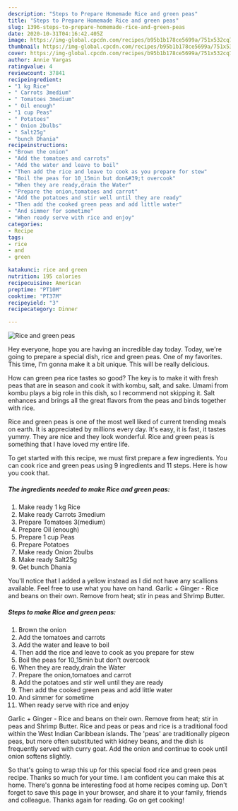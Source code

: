 ```yaml
---
description: "Steps to Prepare Homemade Rice and green peas"
title: "Steps to Prepare Homemade Rice and green peas"
slug: 1396-steps-to-prepare-homemade-rice-and-green-peas
date: 2020-10-31T04:16:42.405Z
image: https://img-global.cpcdn.com/recipes/b95b1b178ce5699a/751x532cq70/rice-and-green-peas-recipe-main-photo.jpg
thumbnail: https://img-global.cpcdn.com/recipes/b95b1b178ce5699a/751x532cq70/rice-and-green-peas-recipe-main-photo.jpg
cover: https://img-global.cpcdn.com/recipes/b95b1b178ce5699a/751x532cq70/rice-and-green-peas-recipe-main-photo.jpg
author: Annie Vargas
ratingvalue: 4
reviewcount: 37841
recipeingredient:
- "1 kg Rice"
- " Carrots 3medium"
- " Tomatoes 3medium"
- " Oil enough"
- "1 cup Peas"
- " Potatoes"
- " Onion 2bulbs"
- " Salt25g"
- "bunch Dhania"
recipeinstructions:
- "Brown the onion"
- "Add the tomatoes and carrots"
- "Add the water and leave to boil"
- "Then add the rice and leave to cook as you prepare for stew"
- "Boil the peas for 10_15min but don&#39;t overcook"
- "When they are ready,drain the Water"
- "Prepare the onion,tomatoes and carrot"
- "Add the potatoes and stir well until they are ready"
- "Then add the cooked green peas and add little water"
- "And simmer for sometime"
- "When ready serve with rice and enjoy"
categories:
- Recipe
tags:
- rice
- and
- green

katakunci: rice and green 
nutrition: 195 calories
recipecuisine: American
preptime: "PT10M"
cooktime: "PT37M"
recipeyield: "3"
recipecategory: Dinner

---
```



![Rice and green peas](https://img-global.cpcdn.com/recipes/b95b1b178ce5699a/751x532cq70/rice-and-green-peas-recipe-main-photo.jpg)

Hey everyone, hope you are having an incredible day today. Today, we're going to prepare a special dish, rice and green peas. One of my favorites. This time, I'm gonna make it a bit unique. This will be really delicious.

How can green pea rice tastes so good? The key is to make it with fresh peas that are in season and cook it with kombu, salt, and sake. Umami from kombu plays a big role in this dish, so I recommend not skipping it. Salt enhances and brings all the great flavors from the peas and binds together with rice.

Rice and green peas is one of the most well liked of current trending meals on earth. It is appreciated by millions every day. It's easy, it is fast, it tastes yummy. They are nice and they look wonderful. Rice and green peas is something that I have loved my entire life.


To get started with this recipe, we must first prepare a few ingredients. You can cook rice and green peas using 9 ingredients and 11 steps. Here is how you cook that.

<!--inarticleads1-->

##### The ingredients needed to make Rice and green peas:

1. Make ready 1 kg Rice
1. Make ready  Carrots 3medium
1. Prepare  Tomatoes 3(medium)
1. Prepare  Oil (enough)
1. Prepare 1 cup Peas
1. Prepare  Potatoes
1. Make ready  Onion 2bulbs
1. Make ready  Salt25g
1. Get bunch Dhania


You&#39;ll notice that I added a yellow instead as I did not have any scallions available. Feel free to use what you have on hand. Garlic + Ginger - Rice and beans on their own. Remove from heat; stir in peas and Shrimp Butter. 

<!--inarticleads2-->

##### Steps to make Rice and green peas:

1. Brown the onion
1. Add the tomatoes and carrots
1. Add the water and leave to boil
1. Then add the rice and leave to cook as you prepare for stew
1. Boil the peas for 10_15min but don&#39;t overcook
1. When they are ready,drain the Water
1. Prepare the onion,tomatoes and carrot
1. Add the potatoes and stir well until they are ready
1. Then add the cooked green peas and add little water
1. And simmer for sometime
1. When ready serve with rice and enjoy


Garlic + Ginger - Rice and beans on their own. Remove from heat; stir in peas and Shrimp Butter. Rice and peas or peas and rice is a traditional food within the West Indian Caribbean islands. The &#39;peas&#39; are traditionally pigeon peas, but more often substituted with kidney beans, and the dish is frequently served with curry goat. Add the onion and continue to cook until onion softens slightly. 

So that's going to wrap this up for this special food rice and green peas recipe. Thanks so much for your time. I am confident you can make this at home. There's gonna be interesting food at home recipes coming up. Don't forget to save this page in your browser, and share it to your family, friends and colleague. Thanks again for reading. Go on get cooking!
